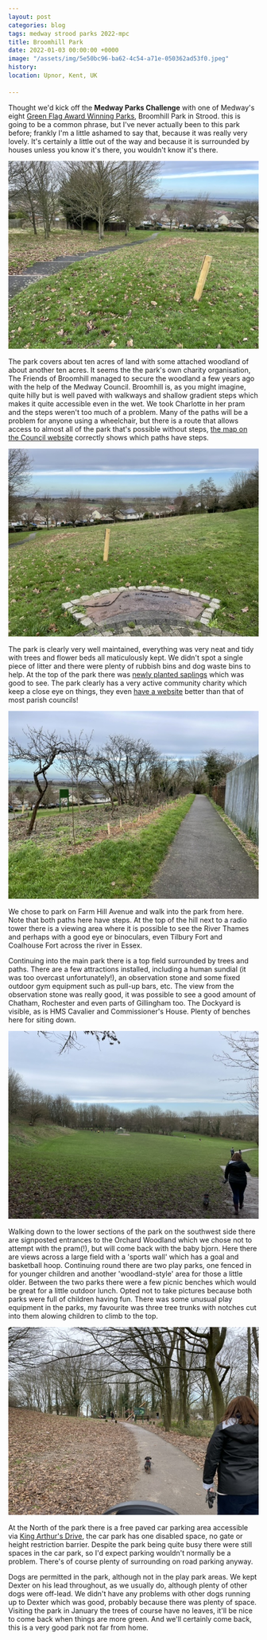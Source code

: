```yaml
---
layout: post
categories: blog
tags: medway strood parks 2022-mpc
title: Broomhill Park
date: 2022-01-03 00:00:00 +0000
image: "/assets/img/5e50bc96-ba62-4c54-a71e-050362ad53f0.jpeg"
history:
location: Upnor, Kent, UK

---
```

Thought we'd kick off the **Medway Parks Challenge** with one of Medway's eight [Green Flag Award Winning Parks](https://www.medway.gov.uk/news/article/1025/eight_of_medway_s_parks_amongst_the_best_in_the_uk), Broomhill Park in Strood. this is going to be a common phrase, but I've never actually been to this park before; frankly I'm a little ashamed to say that, because it was really very lovely. It's certainly a little out of the way and because it is surrounded by houses unless you know it's there, you wouldn't know it's there.

![](/assets/img/294bbd12-3361-47e7-aa17-f253399f9043.jpeg)

The park covers about ten acres of land with some attached woodland of about another ten acres. It seems the the park's own charity organisation, The Friends of Broomhill managed to secure the woodland a few years ago with the help of the Medway Council. Broomhill is, as you might imagine, quite hilly but is well paved with walkways and shallow gradient steps which makes it quite accessible even in the wet. We took Charlotte in her pram and the steps weren't too much of a problem. Many of the paths will be a problem for anyone using a wheelchair, but there is a route that allows access to almost all of the park that's possible without steps, [the map on the Council website](https://www.medway.gov.uk/directory_record/721/broomhill_park_play_area) correctly shows which paths have steps.

![](/assets/img/a68c2736-9952-4715-bea3-44316370da76.jpeg)

The park is clearly very well maintained, everything was very neat and tidy with trees and flower beds all maticulously kept. We didn't spot a single piece of litter and there were plenty of rubbish bins and dog waste bins to help. At the top of the park there was [newly planted saplings](https://www.facebook.com/broomhillpark/posts/4660158197411289) which was good to see. The park clearly has a very active community charity which keep a close eye on things, they even [have a website](https://www.friendsofbroomhill.org.uk) better than that of most parish councils!

![](/assets/img/627fb8dc-f7ec-4b27-b554-a50f4d94091e.jpeg)

We chose to park on Farm Hill Avenue and walk into the park from here. Note that both paths here have steps. At the top of the hill next to a radio tower there is a viewing area where it is possible to see the River Thames and perhaps with a good eye or binoculars, even Tilbury Fort and Coalhouse Fort across the river in Essex.

Continuing into the main park there is a top field surrounded by trees and paths. There are a few attractions installed, including a human sundial (it was too overcast unfortunately!), an observation stone and some fixed outdoor gym equipment such as pull-up bars, etc. The view from the observation stone was really good, it was possible to see a good amount of Chatham, Rochester and even parts of Gillingham too. The Dockyard is visible, as is HMS Cavalier and Commissioner's House. Plenty of benches here for siting down.

![](/assets/img/95e5aba4-2612-4acd-a647-ecff96e2c7f4.jpeg)

Walking down to the lower sections of the park on the southwest side there are signposted entrances to the Orchard Woodland which we chose not to attempt with the pram(!), but will come back with the baby bjorn. Here there are views across a large field with a 'sports wall' which has a goal and basketball hoop. Continuing round there are two play parks, one fenced in for younger children and another 'woodland-style' area for those a little older. Between the two parks there were a few picnic benches which would be great for a little outdoor lunch. Opted not to take pictures because both parks were full of children having fun. There was some unusual play equipment in the parks, my favourite was three tree trunks with notches cut into them alowing children to climb to the top.

![](/assets/img/0cacf3bd-e161-4b3b-beea-4a3778fca36f.jpeg)

At the North of the park there is a free paved car parking area accessible via [King Arthur's Drive](https://goo.gl/maps/Qv4aCxiXyy6cJnqU6), the car park has one disabled space, no gate or height restriction barrier. Despite the park being quite busy there were still spaces in the car park, so I'd expect parking wouldn't normally be a problem. There's of course plenty of surrounding on road parking anyway.

Dogs are permitted in the park, although not in the play park areas. We kept Dexter on his lead throughout, as we usually do, although plenty of other dogs were off-lead. We didn't have any problems with other dogs running up to Dexter which was good, probably because there was plenty of space. Visiting the park in January the trees of course have no leaves, it'll be nice to come back when things are more green. And we'll certainly come back, this is a very good park not far from home.
